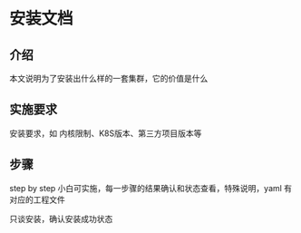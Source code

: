 # 安装文档

## 介绍

本文说明为了安装出什么样的一套集群，它的价值是什么

## 实施要求

安装要求，如 内核限制、K8S版本、第三方项目版本等

## 步骤

step by step 小白可实施，每一步骤的结果确认和状态查看，特殊说明，yaml 有对应的工程文件

只谈安装，确认安装成功状态
